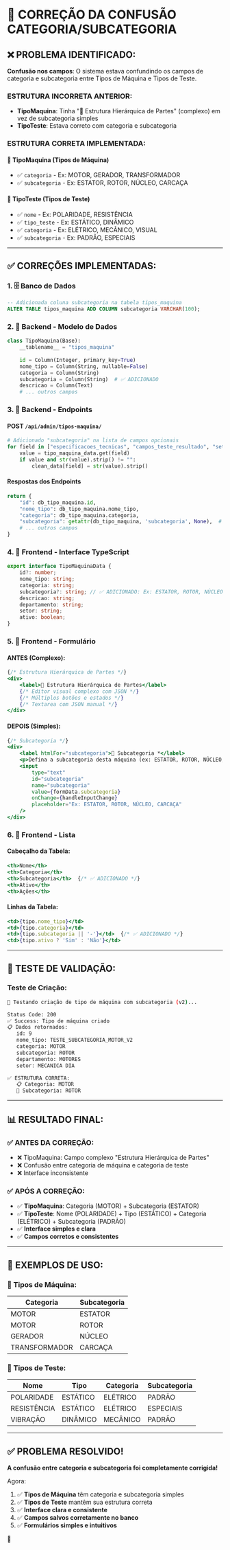 # 🔧 CORREÇÃO DA CONFUSÃO CATEGORIA/SUBCATEGORIA

## ❌ **PROBLEMA IDENTIFICADO:**

**Confusão nos campos**: O sistema estava confundindo os campos de categoria e subcategoria entre Tipos de Máquina e Tipos de Teste.

### **ESTRUTURA INCORRETA ANTERIOR:**
- **TipoMaquina**: Tinha "🔧 Estrutura Hierárquica de Partes" (complexo) em vez de subcategoria simples
- **TipoTeste**: Estava correto com categoria e subcategoria

### **ESTRUTURA CORRETA IMPLEMENTADA:**

#### 🔧 **TipoMaquina (Tipos de Máquina)**
- ✅ `categoria` - Ex: MOTOR, GERADOR, TRANSFORMADOR
- ✅ `subcategoria` - Ex: ESTATOR, ROTOR, NÚCLEO, CARCAÇA

#### 🧪 **TipoTeste (Tipos de Teste)**  
- ✅ `nome` - Ex: POLARIDADE, RESISTÊNCIA
- ✅ `tipo_teste` - Ex: ESTÁTICO, DINÂMICO
- ✅ `categoria` - Ex: ELÉTRICO, MECÂNICO, VISUAL
- ✅ `subcategoria` - Ex: PADRÃO, ESPECIAIS

---

## ✅ **CORREÇÕES IMPLEMENTADAS:**

### 1. **🗄️ Banco de Dados**
```sql
-- Adicionada coluna subcategoria na tabela tipos_maquina
ALTER TABLE tipos_maquina ADD COLUMN subcategoria VARCHAR(100);
```

### 2. **🔧 Backend - Modelo de Dados**
```python
class TipoMaquina(Base):
    __tablename__ = "tipos_maquina"
    
    id = Column(Integer, primary_key=True)
    nome_tipo = Column(String, nullable=False)
    categoria = Column(String)
    subcategoria = Column(String)  # ✅ ADICIONADO
    descricao = Column(Text)
    # ... outros campos
```

### 3. **🔧 Backend - Endpoints**

#### **POST `/api/admin/tipos-maquina/`**
```python
# Adicionado "subcategoria" na lista de campos opcionais
for field in ["especificacoes_tecnicas", "campos_teste_resultado", "setor", "departamento", "subcategoria"]:
    value = tipo_maquina_data.get(field)
    if value and str(value).strip() != "":
        clean_data[field] = str(value).strip()
```

#### **Respostas dos Endpoints**
```python
return {
    "id": db_tipo_maquina.id,
    "nome_tipo": db_tipo_maquina.nome_tipo,
    "categoria": db_tipo_maquina.categoria,
    "subcategoria": getattr(db_tipo_maquina, 'subcategoria', None),  # ✅ ADICIONADO
    # ... outros campos
}
```

### 4. **🎨 Frontend - Interface TypeScript**
```typescript
export interface TipoMaquinaData {
    id?: number;
    nome_tipo: string;
    categoria: string;
    subcategoria?: string; // ✅ ADICIONADO: Ex: ESTATOR, ROTOR, NÚCLEO
    descricao: string;
    departamento: string;
    setor: string;
    ativo: boolean;
}
```

### 5. **🎨 Frontend - Formulário**

#### **ANTES** (Complexo):
```jsx
{/* Estrutura Hierárquica de Partes */}
<div>
    <label>🔧 Estrutura Hierárquica de Partes</label>
    {/* Editor visual complexo com JSON */}
    {/* Múltiplos botões e estados */}
    {/* Textarea com JSON manual */}
</div>
```

#### **DEPOIS** (Simples):
```jsx
{/* Subcategoria */}
<div>
    <label htmlFor="subcategoria">🔧 Subcategoria *</label>
    <p>Defina a subcategoria desta máquina (ex: ESTATOR, ROTOR, NÚCLEO, CARCAÇA, etc.)</p>
    <input
        type="text"
        id="subcategoria"
        name="subcategoria"
        value={formData.subcategoria}
        onChange={handleInputChange}
        placeholder="Ex: ESTATOR, ROTOR, NÚCLEO, CARCAÇA"
    />
</div>
```

### 6. **🎨 Frontend - Lista**

#### **Cabeçalho da Tabela**:
```jsx
<th>Nome</th>
<th>Categoria</th>
<th>Subcategoria</th>  {/* ✅ ADICIONADO */}
<th>Ativo</th>
<th>Ações</th>
```

#### **Linhas da Tabela**:
```jsx
<td>{tipo.nome_tipo}</td>
<td>{tipo.categoria}</td>
<td>{tipo.subcategoria || '-'}</td>  {/* ✅ ADICIONADO */}
<td>{tipo.ativo ? 'Sim' : 'Não'}</td>
```

---

## 🧪 **TESTE DE VALIDAÇÃO:**

### **Teste de Criação:**
```bash
🧪 Testando criação de tipo de máquina com subcategoria (v2)...

Status Code: 200
✅ Success: Tipo de máquina criado
📋 Dados retornados:
   id: 9
   nome_tipo: TESTE_SUBCATEGORIA_MOTOR_V2
   categoria: MOTOR
   subcategoria: ROTOR
   departamento: MOTORES
   setor: MECANICA DIA

✅ ESTRUTURA CORRETA:
   📋 Categoria: MOTOR
   🔧 Subcategoria: ROTOR
```

---

## 📊 **RESULTADO FINAL:**

### ✅ **ANTES DA CORREÇÃO:**
- ❌ TipoMaquina: Campo complexo "Estrutura Hierárquica de Partes"
- ❌ Confusão entre categoria de máquina e categoria de teste
- ❌ Interface inconsistente

### ✅ **APÓS A CORREÇÃO:**
- ✅ **TipoMaquina**: Categoria (MOTOR) + Subcategoria (ESTATOR)
- ✅ **TipoTeste**: Nome (POLARIDADE) + Tipo (ESTÁTICO) + Categoria (ELÉTRICO) + Subcategoria (PADRÃO)
- ✅ **Interface simples e clara**
- ✅ **Campos corretos e consistentes**

---

## 🎯 **EXEMPLOS DE USO:**

### **🔧 Tipos de Máquina:**
| Categoria | Subcategoria |
|-----------|--------------|
| MOTOR | ESTATOR |
| MOTOR | ROTOR |
| GERADOR | NÚCLEO |
| TRANSFORMADOR | CARCAÇA |

### **🧪 Tipos de Teste:**
| Nome | Tipo | Categoria | Subcategoria |
|------|------|-----------|--------------|
| POLARIDADE | ESTÁTICO | ELÉTRICO | PADRÃO |
| RESISTÊNCIA | ESTÁTICO | ELÉTRICO | ESPECIAIS |
| VIBRAÇÃO | DINÂMICO | MECÂNICO | PADRÃO |

---

## ✅ **PROBLEMA RESOLVIDO!**

**A confusão entre categoria e subcategoria foi completamente corrigida!** 

Agora:
1. ✅ **Tipos de Máquina** têm categoria e subcategoria simples
2. ✅ **Tipos de Teste** mantêm sua estrutura correta
3. ✅ **Interface clara e consistente**
4. ✅ **Campos salvos corretamente no banco**
5. ✅ **Formulários simples e intuitivos**

🎉
